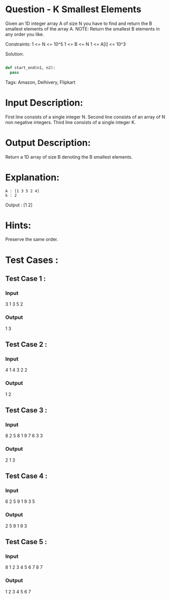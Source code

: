 # Question - K Smallest Elements
Given an 1D integer array A of size N you have to find and return the B smallest elements of the array A.
NOTE:
Return the smallest B elements in any order you like.

Constraints:
1 <= N <= 10^5
1 <= B <= N
1 <= A[i] <= 10^3

Solution:

```python

def start_end(n1, n2):
  pass

```

Tags:
Amazon, Delhivery, Flipkart

# Input Description:
First line consists of a single integer N.
Second line consists of an array of N non negative integers.
Third line consists of a single integer K.

# Output Description:
Return a 1D array of size B denoting the B smallest elements.

# Explanation:
    A : [1 3 5 2 4] 
    k : 2
 Output : [1 2]


# Hints:
Preserve the same order.

# Test Cases :
## Test Case 1 :
### Input
3
1 3 5
2
### Output
1 3


## Test Case 2 :
### Input
4
1 4 3 2
2
### Output
1 2


## Test Case 3 :
### Input
8
2 5 8 1 9 7 6 3
3
### Output
2 1 3

## Test Case 4 :
### Input
6
2 5 9 1 9 3
5
### Output
2 5 9 1 9 3


## Test Case 5 :
### Input
8
1 2 3 4 5 6 7 8
7
### Output
1 2 3 4 5 6 7

